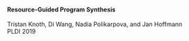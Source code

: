 #### Resource-Guided Program Synthesis
Tristan Knoth, Di Wang, Nadia Polikarpova, and Jan Hoffmann  
PLDI 2019
